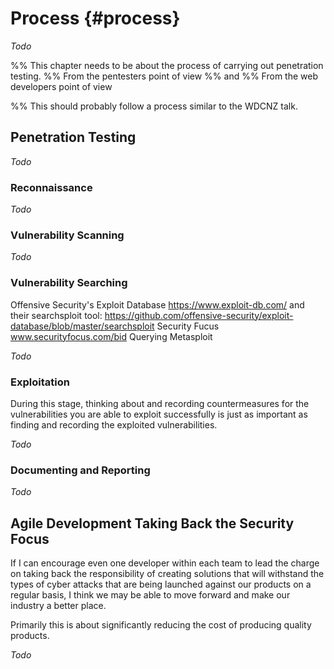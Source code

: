 # Process {#process}

_Todo_

%% This chapter needs to be about the process of carrying out penetration testing.
%% From the pentesters point of view
%%    and
%% From the web developers point of view

%% This should probably follow a process similar to the WDCNZ talk.

## Penetration Testing

_Todo_

### Reconnaissance

_Todo_

### Vulnerability Scanning

_Todo_

### Vulnerability Searching

   Offensive Security's Exploit Database https://www.exploit-db.com/
      and their searchsploit tool: https://github.com/offensive-security/exploit-database/blob/master/searchsploit
   Security Fucus www.securityfocus.com/bid
   Querying Metasploit

_Todo_

### Exploitation

During this stage, thinking about and recording countermeasures for the vulnerabilities you are able to exploit successfully is just as important as finding and recording the exploited vulnerabilities.

_Todo_

### Documenting and Reporting

_Todo_

## Agile Development Taking Back the Security Focus

If I can encourage even one developer within each team to lead the charge on taking back the responsibility of creating solutions that will withstand the types of cyber attacks that are being launched against our products on a regular basis, I think we may be able to move forward and make our industry a better place.

Primarily this is about significantly reducing the cost of producing quality products.

_Todo_


